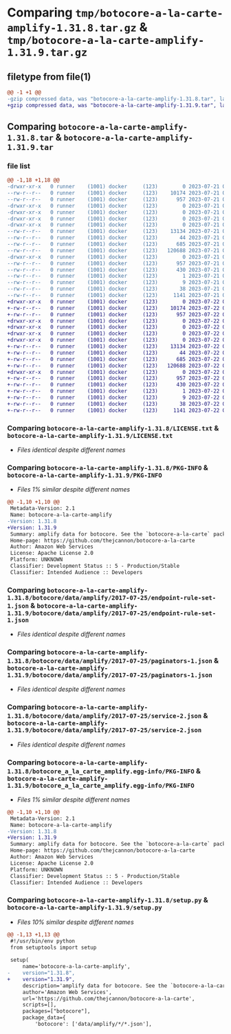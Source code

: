 # Comparing `tmp/botocore-a-la-carte-amplify-1.31.8.tar.gz` & `tmp/botocore-a-la-carte-amplify-1.31.9.tar.gz`

## filetype from file(1)

```diff
@@ -1 +1 @@
-gzip compressed data, was "botocore-a-la-carte-amplify-1.31.8.tar", last modified: Fri Jul 21 01:21:11 2023, max compression
+gzip compressed data, was "botocore-a-la-carte-amplify-1.31.9.tar", last modified: Sat Jul 22 01:20:15 2023, max compression
```

## Comparing `botocore-a-la-carte-amplify-1.31.8.tar` & `botocore-a-la-carte-amplify-1.31.9.tar`

### file list

```diff
@@ -1,18 +1,18 @@
-drwxr-xr-x   0 runner    (1001) docker     (123)        0 2023-07-21 01:21:11.866754 botocore-a-la-carte-amplify-1.31.8/
--rw-r--r--   0 runner    (1001) docker     (123)    10174 2023-07-21 01:21:11.000000 botocore-a-la-carte-amplify-1.31.8/LICENSE.txt
--rw-r--r--   0 runner    (1001) docker     (123)      957 2023-07-21 01:21:11.866754 botocore-a-la-carte-amplify-1.31.8/PKG-INFO
-drwxr-xr-x   0 runner    (1001) docker     (123)        0 2023-07-21 01:21:11.866754 botocore-a-la-carte-amplify-1.31.8/botocore/
-drwxr-xr-x   0 runner    (1001) docker     (123)        0 2023-07-21 01:21:11.866754 botocore-a-la-carte-amplify-1.31.8/botocore/data/
-drwxr-xr-x   0 runner    (1001) docker     (123)        0 2023-07-21 01:21:11.866754 botocore-a-la-carte-amplify-1.31.8/botocore/data/amplify/
-drwxr-xr-x   0 runner    (1001) docker     (123)        0 2023-07-21 01:21:11.866754 botocore-a-la-carte-amplify-1.31.8/botocore/data/amplify/2017-07-25/
--rw-r--r--   0 runner    (1001) docker     (123)    13134 2023-07-21 01:21:06.000000 botocore-a-la-carte-amplify-1.31.8/botocore/data/amplify/2017-07-25/endpoint-rule-set-1.json
--rw-r--r--   0 runner    (1001) docker     (123)       44 2023-07-21 01:21:06.000000 botocore-a-la-carte-amplify-1.31.8/botocore/data/amplify/2017-07-25/examples-1.json
--rw-r--r--   0 runner    (1001) docker     (123)      685 2023-07-21 01:21:06.000000 botocore-a-la-carte-amplify-1.31.8/botocore/data/amplify/2017-07-25/paginators-1.json
--rw-r--r--   0 runner    (1001) docker     (123)   120688 2023-07-21 01:21:06.000000 botocore-a-la-carte-amplify-1.31.8/botocore/data/amplify/2017-07-25/service-2.json
-drwxr-xr-x   0 runner    (1001) docker     (123)        0 2023-07-21 01:21:11.866754 botocore-a-la-carte-amplify-1.31.8/botocore_a_la_carte_amplify.egg-info/
--rw-r--r--   0 runner    (1001) docker     (123)      957 2023-07-21 01:21:11.000000 botocore-a-la-carte-amplify-1.31.8/botocore_a_la_carte_amplify.egg-info/PKG-INFO
--rw-r--r--   0 runner    (1001) docker     (123)      430 2023-07-21 01:21:11.000000 botocore-a-la-carte-amplify-1.31.8/botocore_a_la_carte_amplify.egg-info/SOURCES.txt
--rw-r--r--   0 runner    (1001) docker     (123)        1 2023-07-21 01:21:11.000000 botocore-a-la-carte-amplify-1.31.8/botocore_a_la_carte_amplify.egg-info/dependency_links.txt
--rw-r--r--   0 runner    (1001) docker     (123)        9 2023-07-21 01:21:11.000000 botocore-a-la-carte-amplify-1.31.8/botocore_a_la_carte_amplify.egg-info/top_level.txt
--rw-r--r--   0 runner    (1001) docker     (123)       38 2023-07-21 01:21:11.866754 botocore-a-la-carte-amplify-1.31.8/setup.cfg
--rw-r--r--   0 runner    (1001) docker     (123)     1141 2023-07-21 01:21:11.000000 botocore-a-la-carte-amplify-1.31.8/setup.py
+drwxr-xr-x   0 runner    (1001) docker     (123)        0 2023-07-22 01:20:15.160756 botocore-a-la-carte-amplify-1.31.9/
+-rw-r--r--   0 runner    (1001) docker     (123)    10174 2023-07-22 01:20:14.000000 botocore-a-la-carte-amplify-1.31.9/LICENSE.txt
+-rw-r--r--   0 runner    (1001) docker     (123)      957 2023-07-22 01:20:15.160756 botocore-a-la-carte-amplify-1.31.9/PKG-INFO
+drwxr-xr-x   0 runner    (1001) docker     (123)        0 2023-07-22 01:20:15.160756 botocore-a-la-carte-amplify-1.31.9/botocore/
+drwxr-xr-x   0 runner    (1001) docker     (123)        0 2023-07-22 01:20:15.160756 botocore-a-la-carte-amplify-1.31.9/botocore/data/
+drwxr-xr-x   0 runner    (1001) docker     (123)        0 2023-07-22 01:20:15.160756 botocore-a-la-carte-amplify-1.31.9/botocore/data/amplify/
+drwxr-xr-x   0 runner    (1001) docker     (123)        0 2023-07-22 01:20:15.160756 botocore-a-la-carte-amplify-1.31.9/botocore/data/amplify/2017-07-25/
+-rw-r--r--   0 runner    (1001) docker     (123)    13134 2023-07-22 01:20:09.000000 botocore-a-la-carte-amplify-1.31.9/botocore/data/amplify/2017-07-25/endpoint-rule-set-1.json
+-rw-r--r--   0 runner    (1001) docker     (123)       44 2023-07-22 01:20:09.000000 botocore-a-la-carte-amplify-1.31.9/botocore/data/amplify/2017-07-25/examples-1.json
+-rw-r--r--   0 runner    (1001) docker     (123)      685 2023-07-22 01:20:09.000000 botocore-a-la-carte-amplify-1.31.9/botocore/data/amplify/2017-07-25/paginators-1.json
+-rw-r--r--   0 runner    (1001) docker     (123)   120688 2023-07-22 01:20:09.000000 botocore-a-la-carte-amplify-1.31.9/botocore/data/amplify/2017-07-25/service-2.json
+drwxr-xr-x   0 runner    (1001) docker     (123)        0 2023-07-22 01:20:15.160756 botocore-a-la-carte-amplify-1.31.9/botocore_a_la_carte_amplify.egg-info/
+-rw-r--r--   0 runner    (1001) docker     (123)      957 2023-07-22 01:20:15.000000 botocore-a-la-carte-amplify-1.31.9/botocore_a_la_carte_amplify.egg-info/PKG-INFO
+-rw-r--r--   0 runner    (1001) docker     (123)      430 2023-07-22 01:20:15.000000 botocore-a-la-carte-amplify-1.31.9/botocore_a_la_carte_amplify.egg-info/SOURCES.txt
+-rw-r--r--   0 runner    (1001) docker     (123)        1 2023-07-22 01:20:15.000000 botocore-a-la-carte-amplify-1.31.9/botocore_a_la_carte_amplify.egg-info/dependency_links.txt
+-rw-r--r--   0 runner    (1001) docker     (123)        9 2023-07-22 01:20:15.000000 botocore-a-la-carte-amplify-1.31.9/botocore_a_la_carte_amplify.egg-info/top_level.txt
+-rw-r--r--   0 runner    (1001) docker     (123)       38 2023-07-22 01:20:15.160756 botocore-a-la-carte-amplify-1.31.9/setup.cfg
+-rw-r--r--   0 runner    (1001) docker     (123)     1141 2023-07-22 01:20:14.000000 botocore-a-la-carte-amplify-1.31.9/setup.py
```

### Comparing `botocore-a-la-carte-amplify-1.31.8/LICENSE.txt` & `botocore-a-la-carte-amplify-1.31.9/LICENSE.txt`

 * *Files identical despite different names*

### Comparing `botocore-a-la-carte-amplify-1.31.8/PKG-INFO` & `botocore-a-la-carte-amplify-1.31.9/PKG-INFO`

 * *Files 1% similar despite different names*

```diff
@@ -1,10 +1,10 @@
 Metadata-Version: 2.1
 Name: botocore-a-la-carte-amplify
-Version: 1.31.8
+Version: 1.31.9
 Summary: amplify data for botocore. See the `botocore-a-la-carte` package for more info.
 Home-page: https://github.com/thejcannon/botocore-a-la-carte
 Author: Amazon Web Services
 License: Apache License 2.0
 Platform: UNKNOWN
 Classifier: Development Status :: 5 - Production/Stable
 Classifier: Intended Audience :: Developers
```

### Comparing `botocore-a-la-carte-amplify-1.31.8/botocore/data/amplify/2017-07-25/endpoint-rule-set-1.json` & `botocore-a-la-carte-amplify-1.31.9/botocore/data/amplify/2017-07-25/endpoint-rule-set-1.json`

 * *Files identical despite different names*

### Comparing `botocore-a-la-carte-amplify-1.31.8/botocore/data/amplify/2017-07-25/paginators-1.json` & `botocore-a-la-carte-amplify-1.31.9/botocore/data/amplify/2017-07-25/paginators-1.json`

 * *Files identical despite different names*

### Comparing `botocore-a-la-carte-amplify-1.31.8/botocore/data/amplify/2017-07-25/service-2.json` & `botocore-a-la-carte-amplify-1.31.9/botocore/data/amplify/2017-07-25/service-2.json`

 * *Files identical despite different names*

### Comparing `botocore-a-la-carte-amplify-1.31.8/botocore_a_la_carte_amplify.egg-info/PKG-INFO` & `botocore-a-la-carte-amplify-1.31.9/botocore_a_la_carte_amplify.egg-info/PKG-INFO`

 * *Files 1% similar despite different names*

```diff
@@ -1,10 +1,10 @@
 Metadata-Version: 2.1
 Name: botocore-a-la-carte-amplify
-Version: 1.31.8
+Version: 1.31.9
 Summary: amplify data for botocore. See the `botocore-a-la-carte` package for more info.
 Home-page: https://github.com/thejcannon/botocore-a-la-carte
 Author: Amazon Web Services
 License: Apache License 2.0
 Platform: UNKNOWN
 Classifier: Development Status :: 5 - Production/Stable
 Classifier: Intended Audience :: Developers
```

### Comparing `botocore-a-la-carte-amplify-1.31.8/setup.py` & `botocore-a-la-carte-amplify-1.31.9/setup.py`

 * *Files 10% similar despite different names*

```diff
@@ -1,13 +1,13 @@
 #!/usr/bin/env python
 from setuptools import setup
 
 setup(
     name='botocore-a-la-carte-amplify',
-    version="1.31.8",
+    version="1.31.9",
     description='amplify data for botocore. See the `botocore-a-la-carte` package for more info.',
     author='Amazon Web Services',
     url='https://github.com/thejcannon/botocore-a-la-carte',
     scripts=[],
     packages=["botocore"],
     package_data={
         'botocore': ['data/amplify/*/*.json'],
```

